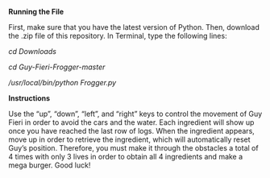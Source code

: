 **Running the File**

First, make sure that you have the latest version of Python. Then, download the .zip file of this repository.
In Terminal, type the following lines:

*cd Downloads*


*cd Guy-Fieri-Frogger-master*

*/usr/local/bin/python Frogger.py*


**Instructions**

Use the “up”, “down”, “left”, and “right” keys to control the movement of Guy Fieri in order to avoid the cars and the water. 
Each ingredient will show up once you have reached the last row of logs. When the ingredient appears, move up in order to retrieve the ingredient, which will automatically reset Guy’s position. 
Therefore, you must make it through the obstacles a total of 4 times with only 3 lives in order to obtain all 4 ingredients and make a mega burger. Good luck! 
